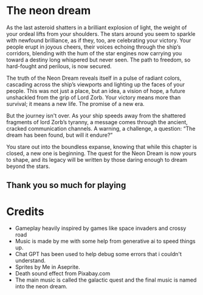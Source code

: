 # The neon dream

As the last asteroid shatters in a brilliant explosion of light, the weight of your ordeal lifts from your shoulders. The stars around you seem to sparkle with newfound brilliance, as if they, too, are celebrating your victory. Your people erupt in joyous cheers, their voices echoing through the ship’s corridors, blending with the hum of the star engines now carrying you toward a destiny long whispered but never seen. The path to freedom, so hard-fought and perilous, is now secured.

The truth of the Neon Dream reveals itself in a pulse of radiant colors, cascading across the ship’s viewports and lighting up the faces of your people. This was not just a place, but an idea, a vision of hope, a future unshackled from the grip of Lord Zorb. Your victory means more than survival; it means a new life. The promise of a new era.

But the journey isn't over. As your ship speeds away from the shattered fragments of lord Zorb’s tyranny, a message comes through the ancient, cracked communication channels. A warning, a challenge, a question: “The dream has been found, but will it endure?”

You stare out into the boundless expanse, knowing that while this chapter is closed, a new one is beginning. The quest for the Neon Dream is now yours to shape, and its legacy will be written by those daring enough to dream beyond the stars.

## Thank you so much for playing

# Credits
- Gameplay heavily inspired by games like space invaders and crossy road
- Music is made by me with some help from generative ai to speed things up.
- Chat GPT has been used to help debug some errors that i couldn't understand.
- Sprites by Me in Aseprite.
- Death sound effect from Pixabay.com 
- The main music is called the galactic quest and the final music is named into the neon dream.



